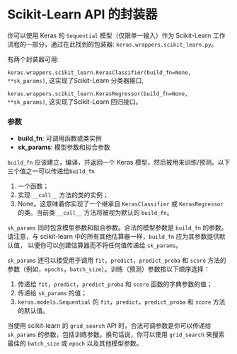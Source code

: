 # Scikit-Learn API 的封装器

你可以使用 Keras 的 `Sequential` 模型（仅限单一输入）作为 Scikit-Learn 工作流程的一部分，通过在此找到的包装器: `keras.wrappers.scikit_learn.py`。

有两个封装器可用:

`keras.wrappers.scikit_learn.KerasClassifier(build_fn=None, **sk_params)`, 这实现了Scikit-Learn 分类器接口,

`keras.wrappers.scikit_learn.KerasRegressor(build_fn=None, **sk_params)`, 这实现了Scikit-Learn 回归接口。

### 参数

- __build_fn__: 可调用函数或类实例
- __sk_params__: 模型参数和拟合参数

`build_fn` 应该建立，编译，并返回一个 Keras 模型，然后被用来训练/预测。以下三个值之一可以传递给`build_fn`

1. 一个函数；
2. 实现 `__call__` 方法的类的实例；
3. None。这意味着你实现了一个继承自 `KerasClassifier` 或 `KerasRegressor` 的类。当前类 `__call__` 方法将被视为默认的 `build_fn`。

`sk_params` 同时包含模型参数和拟合参数。合法的模型参数是 `build_fn` 的参数。请注意，与 scikit-learn 中的所有其他估算器一样，`build_fn` 应为其参数提供默认值，
以便你可以创建估算器而不将任何值传递给 `sk_params`。

`sk_params` 还可以接受用于调用 `fit`，`predict`，`predict_proba` 和 `score` 方法的参数（例如，`epochs`，`batch_size`）。训练（预测）参数按以下顺序选择：

1. 传递给 `fit`，`predict`，`predict_proba` 和 `score` 函数的字典参数的值；
2. 传递给 `sk_params` 的值；
3. `keras.models.Sequential` 的 `fit`，`predict`，`predict_proba` 和 `score` 方法的默认值。

当使用 scikit-learn 的 `grid_search` API 时，合法可调参数是你可以传递给 `sk_params` 的参数，包括训练参数。换句话说，你可以使用 `grid_search` 来搜索最佳的 `batch_size` 或 `epoch` 以及其他模型参数。
